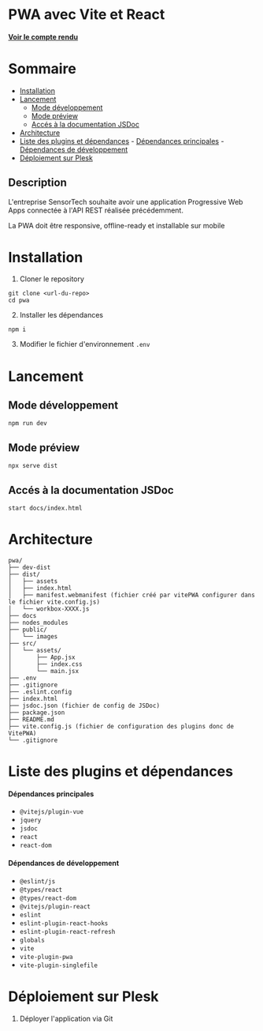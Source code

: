 # PWA avec Vite et React  <!-- omit in toc -->
#### [Voir le compte rendu](./COMPTE-RENDU.md) <!-- omit in toc -->

# Sommaire <!-- omit in toc -->
- [Installation](#installation)
- [Lancement](#lancement)
  - [Mode développement](#mode-développement)
  - [Mode préview](#mode-préview)
  - [Accés à la documentation JSDoc](#accés-à-la-documentation-jsdoc)
- [Architecture](#architecture)
- [Liste des plugins et dépendances](#liste-des-plugins-et-dépendances)
      - [Dépendances principales](#dépendances-principales)
      - [Dépendances de développement](#dépendances-de-développement)
- [Déploiement sur Plesk](#déploiement-sur-plesk)



## Description
L'entreprise SensorTech souhaite avoir une application Progressive Web Apps connectée à l'API REST réalisée précédemment.

La PWA doit être responsive, offline-ready et installable sur mobile

# Installation
1. Cloner le repository
```
git clone <url-du-repo>
cd pwa
```
2. Installer les dépendances
```
npm i
```
3. Modifier le fichier d'environnement `.env`

# Lancement
## Mode développement
````
npm run dev
````

## Mode préview 
````
npx serve dist
````

## Accés à la documentation JSDoc
```
start docs/index.html
```
# Architecture 

````
pwa/
├── dev-dist
├── dist/
│   ├── assets
│   ├── index.html
│   ├── manifest.webmanifest (fichier créé par vitePWA configurer dans le fichier vite.config.js)
│   └── workbox-XXXX.js
├── docs
├── nodes_modules
├── public/
│   └── images
├── src/
│   └── assets/
│       ├── App.jsx
│       ├── index.css
│       └── main.jsx
├── .env
├── .gitignore
├── .eslint.config
├── index.html
├── jsdoc.json (fichier de config de JSDoc)
├── package.json
├── README.md
├── vite.config.js (fichier de configuration des plugins donc de VitePWA)
└── .gitignore
`````

# Liste des plugins et dépendances

#### Dépendances principales
- `@vitejs/plugin-vue`  
- `jquery`  
- `jsdoc`  
- `react`  
- `react-dom`  

#### Dépendances de développement
- `@eslint/js`  
- `@types/react`  
- `@types/react-dom`  
- `@vitejs/plugin-react`  
- `eslint`  
- `eslint-plugin-react-hooks`  
- `eslint-plugin-react-refresh`  
- `globals`  
- `vite`  
- `vite-plugin-pwa`  
- `vite-plugin-singlefile`

# Déploiement sur Plesk
1. Déployer l'application via Git